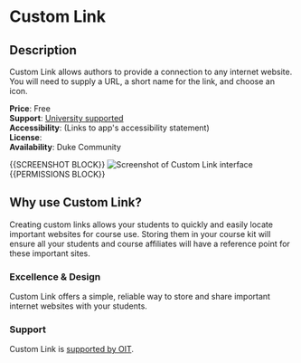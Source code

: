 # Custom Link

## Description
Custom Link allows authors to provide a connection to any internet website. You will need to supply a URL, a short name for the link, and choose an icon.

**Price**: Free   
**Support**: [University supported](https://oit.duke.edu)   
**Accessibility**: []()(Links to app's accessibility statement)    
**License**: []()  
**Availability**: Duke Community  

{{SCREENSHOT BLOCK}}
![Screenshot of Custom Link interface](./CustomLinkScreenshot.png)
{{PERMISSIONS BLOCK}}

## Why use Custom Link?
Creating custom links allows your students to quickly and easily locate important websites for course use. Storing them in your course kit will ensure all your students and course affiliates will have a reference point for these important sites.
<!--
### Pedagogy


#### how it alters relationship between faculty/students

#### learning science

#### affordances
-->
### Excellence & Design
Custom Link offers a simple, reliable way to store and share important internet websites with your students.

<!--
### Accessibility & Ubiquity

### Openness

### Standards-driven

### Scalable & Sustainable

### Security, Privacy, & Analytics

### Procurement & Licensing
-->
### Support
Custom Link is [supported by OIT](https://oit.duke.edu).
<!--
### Exclusions
-->
